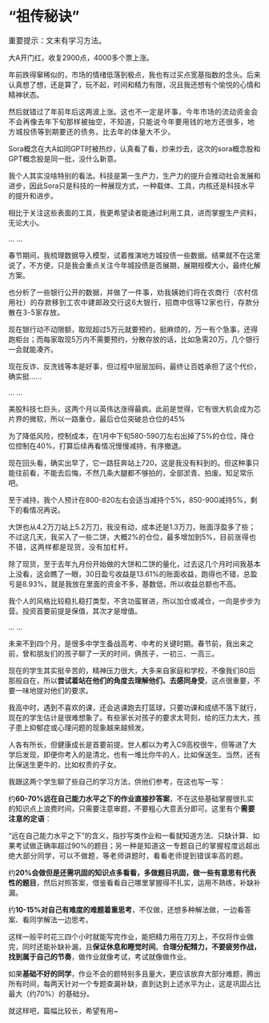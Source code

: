 # “祖传秘诀”

<p style="visibility: visible;"><span style="font-size: 15px; visibility: visible;">重要提示：文末有学习方法。</span></p><p style="visibility: visible;">大A开门红，收复2900点，4000多个票上涨。<br style="visibility: visible;"></p><p style="visibility: visible;">年前跌得窜稀似的，市场的情绪低落到极点，我也有过买点宽基指数的念头。后来认真想了想，还是算了，玩不起，时间和精力有限，况且我还想有个愉悦的心情和精神状态。</p><p style="visibility: visible;">然后就错过了年前年后这两波上涨。<span style="font-size: var(--articleFontsize); letter-spacing: 0.034em; visibility: visible;">这也不一定是坏事，今年市场的流动资金会不会再像去年下旬那样被抽空，不知道，只能说今年要用钱的地方还很多，地方城投债等到期要还的债务，比去年的体量大不少。</span></p><p style="visibility: visible;">Sora概念在大A如同GPT时被热炒，认真看了看，炒来炒去，这次的sora概念股和GPT概念股是同一批，没什么新意。<br style="visibility: visible;"></p><p style="visibility: visible;">我个人其实没啥特别的看法。科技是第一生产力，生产力的提升会推动社会发展和进步，因此Sora只是科技的一种展现方式，一种载体、工具，内核还是科技水平的提升和进步。<br style="visibility: visible;"></p><p style="visibility: visible;">相比于关注这些表面的工具，我更希望读者能通过利用工具，进而掌握生产资料，无论大小。</p><p style="visibility: visible;">... ...<br style="visibility: visible;"></p><p style="visibility: visible;">春节期间，我梳理数据导入模型，试着推演地方城投债一些数据。结果就不在这里说了，不方便，只是我会重点关注今年城投债是否展期，展期规模大小，最终化解方案。</p><p style="visibility: visible;">也分析了一些银行公开的数据，并<span style="font-size: var(--articleFontsize); letter-spacing: 0.034em; visibility: visible;">做了一件事，</span><span style="font-size: var(--articleFontsize); letter-spacing: 0.034em; visibility: visible;">劝我</span><span style="font-size: var(--articleFontsize); letter-spacing: 0.034em; visibility: visible;">姨她们将在</span><span style="font-size: var(--articleFontsize); letter-spacing: 0.034em; visibility: visible;">农商行（</span><span style="font-size: var(--articleFontsize); letter-spacing: 0.034em; visibility: visible;">农村信用社）</span><span style="font-size: var(--articleFontsize); letter-spacing: 0.034em; visibility: visible;">的存款移到</span><span style="font-size: var(--articleFontsize); letter-spacing: 0.034em; visibility: visible;">工农中建</span><span style="font-size: var(--articleFontsize); letter-spacing: 0.034em; visibility: visible;">邮政交行</span><span style="font-size: var(--articleFontsize); letter-spacing: 0.034em; visibility: visible;">这</span><span style="font-size: var(--articleFontsize); letter-spacing: 0.034em; visibility: visible;">6</span><span style="font-size: var(--articleFontsize); letter-spacing: 0.034em; visibility: visible;">大银行，</span><span style="font-size: var(--articleFontsize); letter-spacing: 0.034em; visibility: visible;">招商中信等12家也行，</span><span style="font-size: var(--articleFontsize); letter-spacing: 0.034em; visibility: visible;">存款分散在3-5家存放。</span></p><p style="visibility: visible;">现在银行动不动限额，取现超过5万元就要预约，挺麻烦的，万一有个急事，还得跑柜台；而每家取现5万内不需要预约，分散存放的话，比如急需20万，几个银行一会就能凑齐。<br style="visibility: visible;"></p><p style="visibility: visible;">现在反诈、反洗钱等本是好事，但过程中层层加码，最终让百姓承担了这个代价，确实挺......</p><p style="visibility: visible;">... ...</p><p style="visibility: visible;">美股科技七巨头，这两个月以英伟达涨得最疯。此前是觉得，它有很大机会成为芯片界的微软，所以一路重仓，最后仓位突破总仓位的45%</p><p>为了降低风险，控制成本，在1月中下旬580-590刀左右出掉了5%的仓位，降仓位控制在40%，打算后续再看情况慢慢减持，有序撤退。</p><p>现在回头看，确实出早了，它一路狂奔站上720，这是我没有料到的。但这种事只能往前看，不能去后悔，不然几条大腿都不够拍的，全部淤青、拍废。知足常乐吧。</p><p>至于减持，我个人预计在800-820左右会适当减持个5%，850-900减持5%，剩下的看情况再说。<br></p><p>大饼也从4.2万刀站上5.2万刀，我没有动，成本还是1.3万刀，账面浮盈多了些；不过这几天，我买入了一些二饼，大概2%的仓位，最多增加到5%，<span style="letter-spacing: 0.578px;">目前涨得也不错，这两样都是现货，没有加杠杆。</span></p><p>除了现货，至于去年九月份开始做的大饼和二饼的量化，过去这几个月时间我基本上没看，这会瞧了一眼，30日盈亏收益是13.61%的账面收益，跑得也不错，总盈亏是8.93%，就是我放在里面的资金不多，基数低，所以收益总额也不高。</p><p>我个人的风格比较稳扎稳打类型，不贪功蛮冒进，所以加仓或减仓，一向是步步为营。投资首要前提是保值，其次才是增值。</p><p>... ...<br></p><p>未来不到四个月，是很多中学生备战高考、中考的关键时期。春节前，我出来之前，曾和朋友们的孩子聊了一天的时间，俩孩子，一初三、一高三。<br></p><p>现在的学生其实挺辛苦的，精神压力很大，大多来自家庭和学校，不像我们80后那般自在，所以<strong>尝试着站在他们的角度去理解他们、去感同身受</strong>，这点很重要，不要一味地提对他们的要求。</p><p>我高中时，遇到不喜欢的课，还会逃课跑去打篮球，只要功课和成绩不落下就行，现在的学生估计是很难想象了。有些家长对孩子的要求太苛刻，给的压力太大，孩子患上抑郁症或心理问题的现象越来越频发。</p><p>人各有所长，但健康成长是首要前提。世人都以为考入C9高校很牛，但等进了大学后发现，即便你考入的是清北，也有一堆比你牛的人，比如保送生。当然，还有比保送生更牛的，比如权贵的子女。</p><p>我跟这两个学生聊了些自己的学习方法，供他们参考，在这也写一写：</p><p>约<strong>60-70%远在自己能力水平之下的作业直接抄答案</strong>，不在这些基础掌握很扎实的知识点上浪费时间，只需要注意审题，不要粗心大意丢分即可。<span style="font-size: var(--articleFontsize);letter-spacing: 0.034em;">这里有个<strong>需要注意的定语</strong>：</span></p><p>“远在自己能力水平之下”的含义，指抄写类作业和一看就知道方法、只缺计算、如果考试做正确率超过90%的题目；<span style="font-size: var(--articleFontsize);letter-spacing: 0.034em;">另</span><span style="font-size: var(--articleFontsize);letter-spacing: 0.034em;">一种</span><span style="font-size: var(--articleFontsize);letter-spacing: 0.034em;">是</span><span style="font-size: var(--articleFontsize);letter-spacing: 0.034em;">知道这一专题自己的掌握程度远超出绝大部分同学，可以不做题，等老师讲题</span><span style="font-size: var(--articleFontsize);letter-spacing: 0.034em;">时，看看老师提到错误率高的题。</span><span style="font-size: var(--articleFontsize);letter-spacing: 0.034em;"></span></p><p>约<strong>20%会做但是还需巩固的知识点多看看，多做题目巩固，做一些有意思有代表性的题目</strong>，然后对照答案，借鉴看看自己哪里掌握得不扎实，运用不熟练，补缺补漏。</p><p>约<strong>10-15%对自己有难度的难题着重思考</strong>，不仅做，还想多种解法做，一边看答案、看同学解法一边思考。</p><p>这样一般平时花三四个小时就能写完作业，能把精力用在刀刃上，不仅将作业做完，同时还能补缺补漏，且<strong>保证休息和睡觉时间</strong>。<strong>合理分配精力，不要疲劳作战，找到属于自己的节奏</strong>，做作业就像考试，考试就像做作业。</p><p>如果<strong>基础不好的同学</strong>，作业不会的题特别多且量大，更应该放弃大部分难题，腾出所有时间，每两天针对一个专题查漏补缺，直到达到上述水平为止，这是巩固占比最大（约70%）的基础分。</p><p style="margin-bottom: 0px;">就这样吧，篇幅比较长，希望有用~</p><p style="display: none;"><mp-style-type data-value="3"></mp-style-type></p>
